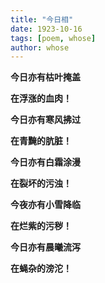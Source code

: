 ```yaml
---
title: "今日相"
date: 1923-10-16
tags: [poem, whose]
author: whose
---
```

**今日亦有枯叶掩盖**

**在浮涨的血肉！**
<!--一胀想　若观人死尸。胖胀如韦囊盛风。异于本相。是为胀想-->

**今日亦有寒风拂过**

**在青黤的肮脏！**
<!--二青瘀想　若观死尸。皮肉黄赤瘀黑青黤。是为青瘀．想 -->

**今日亦有白霜涂漫**

**在裂坏的污浊！**
<!--三坏想　若观死尸。风吹日曝。转大裂坏在地。是为坏．想 -->

**今夜亦有小雪降临**

**在烂紫的污秽！**
<!--四血涂漫想　若观死尸。处处脓血流溢。污秽涂漫。是为血涂漫．想 -->

**今日亦有晨曦流泻**

**在蝇杂的滂沱！**
<!--五脓烂想　若观死尸。虫脓流出。皮肉坏烂。滂沱在地。是为脓烂．想 -->

